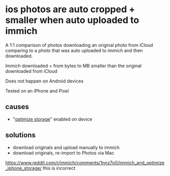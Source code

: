 # ios photos are auto cropped + smaller when auto uploaded to immich

A 1:1 comparison of photos downloading an original photo from iCloud comparing to a photo that was auto uploaded to immich and then downloaded.

Immich downloaded = from bytes to MB smaller than the original downloaded from iCloud

Does not happen on Android devices

Tested on an iPhone and Pixel

## causes

- "[optimize storage](https://discussions.apple.com/thread/254871423?sortBy=rank)" enabled on device

## solutions

- download originals and upload manually to immich
- download originals, re-import to Photos via Mac

https://www.reddit.com/r/immich/comments/1nnz7o0/immich_and_optimize_iphone_storage/
this is incorrect
